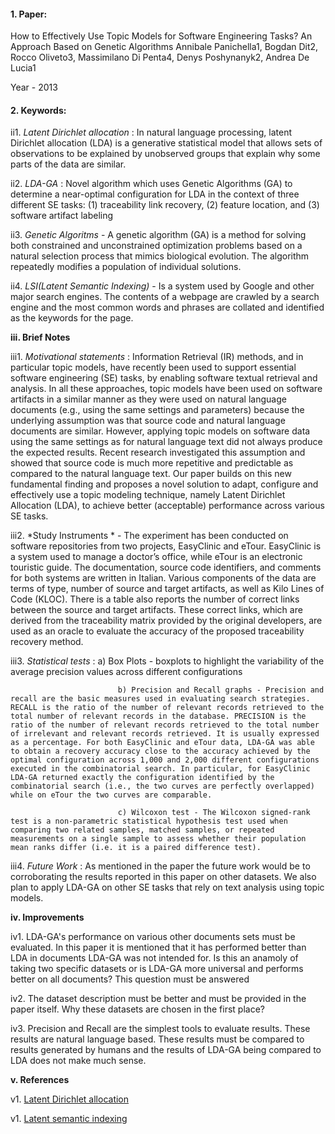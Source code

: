 #### 1. Paper:
How to Effectively Use Topic Models for Software Engineering Tasks? An Approach Based on Genetic Algorithms
Annibale Panichella1, Bogdan Dit2, Rocco Oliveto3, Massimilano Di Penta4, Denys Poshynanyk2, Andrea De Lucia1

Year - 2013

#### 2. Keywords:

ii1. *Latent Dirichlet allocation* : In natural language processing, latent Dirichlet allocation (LDA) is a generative statistical model that allows sets of observations to be explained by unobserved groups that explain why some parts of the data are similar.

ii2. *LDA-GA* : Novel algorithm which uses Genetic Algorithms (GA) to determine a near-optimal configuration for LDA in the context of three different SE tasks: (1) traceability link recovery, (2) feature location, and (3) software  artifact labeling

ii3.  *Genetic Algoritms* - A genetic algorithm (GA) is a method for solving both constrained and unconstrained optimization problems based on a natural selection process that mimics biological evolution. The algorithm repeatedly modifies a population of individual solutions.

ii4. *LSI(Latent Semantic Indexing)* - Is a system used by Google and other major search engines. The contents of a webpage are crawled by a search engine and the most common words and phrases are collated and identified as the keywords for the page.

**iii. Brief Notes**

iii1. *Motivational statements* : Information Retrieval (IR) methods, and in particular topic models, have recently been used to support essential software engineering (SE) tasks, by enabling software textual retrieval and analysis. In all these approaches, topic models have been used on software artifacts in a similar manner as they were used on natural language documents (e.g., using the same settings and parameters) because the underlying assumption was that source code and natural language documents are similar. However, applying topic models on software data using the same settings as for natural language text did not always produce the expected results. Recent research investigated this assumption and showed that source code is much more repetitive and predictable as compared to the natural language text. Our paper builds on this new fundamental finding and proposes a novel solution to adapt, configure and effectively use a topic modeling technique, namely Latent Dirichlet Allocation (LDA), to achieve better (acceptable) performance across various SE tasks.

iii2. *Study Instruments * - The experiment has been conducted on software repositories from two projects, EasyClinic and eTour. EasyClinic is a system used to manage a doctor’s office, while eTour is an electronic touristic guide. The documentation, source code identifiers, and comments for both systems are written in Italian. Various components of the data are terms of type, number of source and target artifacts, as well as Kilo Lines of Code (KLOC). There is a table also reports the number of correct links between the source and target artifacts. These correct links, which are derived from the traceability matrix provided by the original developers, are used as an oracle to evaluate the accuracy of the proposed traceability recovery method.

iii3. *Statistical tests* : a) Box Plots - boxplots to highlight the variability of the average precision values across different configurations
						    
						    b) Precision and Recall graphs - Precision and recall are the basic measures used in evaluating search strategies. RECALL is the ratio of the number of relevant records retrieved to the total number of relevant records in the database. PRECISION is the ratio of the number of relevant records retrieved to the total number of irrelevant and relevant records retrieved. It is usually expressed as a percentage. For both EasyClinic and eTour data, LDA-GA was able to obtain a recovery accuracy close to the accuracy achieved by the optimal configuration across 1,000 and 2,000 different configurations executed in the combinatorial search. In particular, for EasyClinic LDA-GA returned exactly the configuration identified by the combinatorial search (i.e., the two curves are perfectly overlapped) while on eTour the two curves are comparable.

						    c) Wilcoxon test - The Wilcoxon signed-rank test is a non-parametric statistical hypothesis test used when comparing two related samples, matched samples, or repeated measurements on a single sample to assess whether their population mean ranks differ (i.e. it is a paired difference test).

iii4. *Future Work* : As mentioned in the paper the future work would be to corroborating the results reported in this paper on other datasets. We also plan to apply LDA-GA on other SE tasks that rely on text analysis using topic models.

**iv. Improvements**

iv1. LDA-GA's performance on various other documents sets must be evaluated. In this paper it is mentioned that it has performed better than LDA in documents LDA-GA was not intended for. Is this an anamoly of taking two specific datasets or is LDA-GA more universal and performs better on all documents? This question must be answered

iv2. The dataset description must be better and must be provided in the paper itself. Why these datasets are chosen in the first place?

iv3. Precision and Recall are the simplest tools to evaluate results. These results are natural language based. These results must be compared to results generated by humans and the results of LDA-GA being compared to LDA does not make much sense.

**v. References**

v1. [Latent Dirichlet allocation](https://en.wikipedia.org/wiki/Latent_Dirichlet_allocation)

v1. [Latent semantic indexing](https://www.searchenginejournal.com/what-is-latent-semantic-indexing-seo-defined/21642/)
